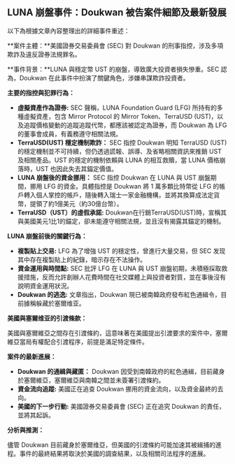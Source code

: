 ## LUNA 崩盤事件：Doukwan 被告案件細節及最新發展

以下為根據文章內容整理出的詳細事件重述：

**案件主體：**美國證券交易委員會 (SEC) 對 Doukwan 的刑事指控，涉及多項欺詐及違反證券法規罪名。

**事件背景：**LUNA 與穩定幣 UST 的崩盤，導致廣大投資者損失慘重。SEC 認為，Doukwan 在此事件中扮演了關鍵角色，涉嫌串謀欺詐投資者。

**主要的指控與犯罪行為：**

*   **虛擬資產作為證券:** SEC 聲稱，LUNA Foundation Guard (LFG) 所持有的多種虛擬資產，包含 Mirror Protocol 的 Mirror Token、TerraUSD (UST)，以及追蹤價格變動的追蹤追蹤代幣，都應該被認定為證券，而 Doukwan 為 LFG 的董事會成員，有義務遵守相關法規。
*   **TerraUSD(UST) 穩定機制欺詐：**  SEC 指控 Doukwan 明知 TerraUSD (UST) 的穩定機制並不可持續，但仍透過謊報、誤導、及省略相關資訊來推銷 UST 及相關產品。UST 的穩定的機制依賴與 LUNA 的相互救贖，當 LUNA 價格崩落時，UST 也因此失去其錨定價值。
*   **LUNA 崩盤後的資金挪用：** SEC 指控 Doukwan 在 LUNA 與 UST 崩盤期間，挪用 LFG 的資金。具體指控是 Doukwan 將 1 萬多顆比特幣從 LFG 的帳戶轉入個人掌控的帳戶，隨後轉入瑞士一家金融機構，並將其換算成法定貨幣，提領了約1億美元（約30億台幣）。
*   **TerraUSD（UST）的虛假承諾:** Doukwan在行銷TerraUSD(UST)時，宣稱其與美國美元1比1的錨定，卻未能遵守相關法規，並且沒有揭露其錨定的機制。

**LUNA 崩盤前後的關鍵行為：**

*   **複製貼上交易:** LFG 為了增強 UST 的穩定性，曾進行大量交易，但 SEC 发现其中存在複製貼上的紀錄，暗示存在不法操作。
*    **資金運用與時間點:** SEC 批評 LFG 在 LUNA 與 UST 崩盤初期，未積極採取救援措施，反而允許創辦人花費時間在社交媒體上與投資者對質，並在事後沒有說明資金運用狀況。
*   **Doukwan 的逃逸:** 文章指出，Doukwan 現已被南韓政府發布紅色通緝令，目前據稱躲藏於塞爾维亚。

**美國與塞爾维亚的引渡條款：**

美國與塞爾維亞之間存在引渡條約，這意味著在美國提出引渡要求的案件中，塞爾維亞當局有權配合引渡程序，前提是滿足特定條件。

**案件的最新進展：**

*   **Doukwan 的通緝與藏匿：** Doukwan 因受到南韓政府的紅色通緝，目前藏身於塞爾維亞，塞爾維亞與南韓之間並未簽署引渡條約。
*   **資金流向追蹤:**  美國正在追查 Doukwan 挪用的資金流向，以及資金最終的去向。
*    **美國的下一步行動:**  美國證券交易委員會 (SEC) 正在追究 Doukwan 的責任，並將其起訴。

**分析與推測：**

儘管 Doukwan 目前藏身於塞爾维亞，但美國的引渡條約可能加速其被緝捕的進程。事件的最終結果將取決於美國的調查結果，以及相關司法程序的進展。